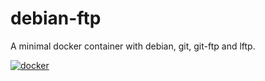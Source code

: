 # debian-ftp
A minimal docker container with debian, git, git-ftp and lftp.

[![docker](http://dockeri.co/image/vzsjablonec/debian-ftp "docker")](https://registry.hub.docker.com/u/vzsjablonec/debian-ftp/)
